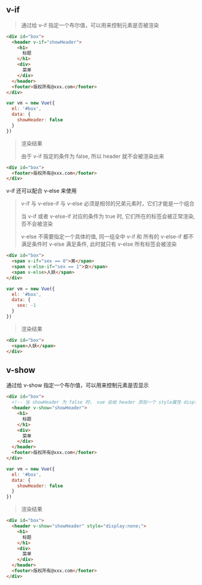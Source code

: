 ## v-if

> 通过给 v-if 指定一个布尔值，可以用来控制元素是否被渲染

```html
<div id="box">
  <header v-if="showHeader">
    <h1>
      标题
    </h1>
    <div>
      菜单
    </div>
  </header>
  <footer>版权所有@xxx.com</footer>
</div>
```

```js
var vm = new Vue({
  el: '#box',
  data: {
    showHeader: false
  }
})
```

> 渲染结果
>
> 由于 v-if 指定的条件为 false, 所以 header 就不会被渲染出来

```html
<div id="box">
  <footer>版权所有@xxx.com</footer>
</div>
```

v-if 还可以配合 v-else 来使用

> v-if 与 v-else-if 与 v-else 必须是相邻的兄弟元素时，它们才能是一个组合
>
> 当 v-if 或者 v-else-if 对应的条件为 true 时, 它们所在的标签会被正常渲染, 否不会被渲染
>
> v-else 不需要指定一个具体的值, 同一组全中 v-if 和 所有的 v-else-if 都不满足条件时 v-else 满足条件, 此时就只有 v-else 所有标签会被渲染

```html
<div id="box">
  <span v-if="sex == 0">男</span>
  <span v-else-if="sex == 1">女</span>
  <span v-else>人妖</span>
</div>
```

```js
var vm = new Vue({
  el: '#box',
  data: {
    sex: -1
  }
})
```



> 渲染结果

```html
<div id="box">
  <span>人妖</span>
</div>
```

## v-show

通过给 v-show 指定一个布尔值，可以用来控制元素是否显示

```html
<div id="box">
  <!-- 当 showHeader 为 false 时， vue 会给 header 添加一个 style属性 display:none;-->
  <header v-show="showHeader">
    <h1>
      标题
    </h1>
    <div>
      菜单
    </div>
  </header>
  <footer>版权所有@xxx.com</footer>
</div>
```

```js
var vm = new Vue({
  el: '#box',
  data: {
    showHeader: false
  }
})
```

> 渲染结果

```html
<div id="box">
  <header v-show="showHeader" style="display:none;">
    <h1>
      标题
    </h1>
    <div>
      菜单
    </div>
  </header>
  <footer>版权所有@xxx.com</footer>
</div>
```

